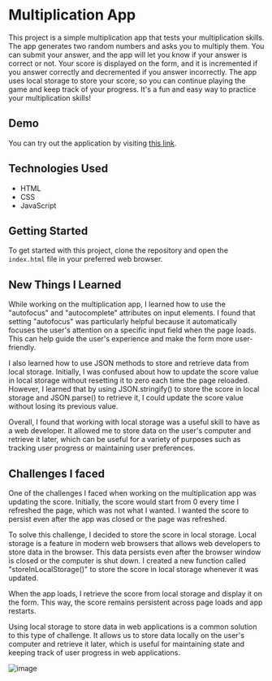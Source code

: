 # Multiplication App

This project is a simple multiplication app that tests your multiplication skills. The app generates two random numbers and asks you to multiply them. You can submit your answer, and the app will let you know if your answer is correct or not. Your score is displayed on the form, and it is incremented if you answer correctly and decremented if you answer incorrectly. The app uses local storage to store your score, so you can continue playing the game and keep track of your progress. It's a fun and easy way to practice your multiplication skills!

## Demo

You can try out the application by visiting [this link](https://paribhandarkar.github.io/multiplication-app/).

## Technologies Used

- HTML
- CSS
- JavaScript

## Getting Started

To get started with this project, clone the repository and open the `index.html` file in your preferred web browser.

## New Things I Learned

While working on the multiplication app, I learned how to use the "autofocus" and "autocomplete" attributes on input elements. I found that setting "autofocus" was particularly helpful because it automatically focuses the user's attention on a specific input field when the page loads. This can help guide the user's experience and make the form more user-friendly.

I also learned how to use JSON methods to store and retrieve data from local storage. Initially, I was confused about how to update the score value in local storage without resetting it to zero each time the page reloaded. However, I learned that by using JSON.stringify() to store the score in local storage and JSON.parse() to retrieve it, I could update the score value without losing its previous value.

Overall, I found that working with local storage was a useful skill to have as a web developer. It allowed me to store data on the user's computer and retrieve it later, which can be useful for a variety of purposes such as tracking user progress or maintaining user preferences.

## Challenges I faced

One of the challenges I faced when working on the multiplication app was updating the score. Initially, the score would start from 0 every time I refreshed the page, which was not what I wanted. I wanted the score to persist even after the app was closed or the page was refreshed.

To solve this challenge, I decided to store the score in local storage. Local storage is a feature in modern web browsers that allows web developers to store data in the browser. This data persists even after the browser window is closed or the computer is shut down. I created a new function called "storeInLocalStorage()" to store the score in local storage whenever it was updated.

When the app loads, I retrieve the score from local storage and display it on the form. This way, the score remains persistent across page loads and app restarts.

Using local storage to store data in web applications is a common solution to this type of challenge. It allows us to store data locally on the user's computer and retrieve it later, which is useful for maintaining state and keeping track of user progress in web applications.

![image](https://github.com/paribhandarkar/multiplication-app/assets/76446574/e293e714-daf6-4daa-9bd0-98ac021bef77)
